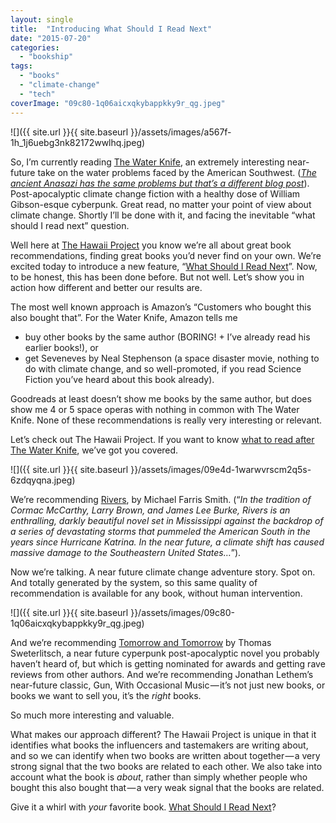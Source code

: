 ```yaml
---
layout: single
title:  "Introducing What Should I Read Next"
date: "2015-07-20"
categories: 
  - "bookship"
tags: 
  - "books"
  - "climate-change"
  - "tech"
coverImage: "09c80-1q06aicxqkybappkky9r_qg.jpeg"
---
```


![]({{ site.url }}{{ site.baseurl }}/assets/images/a567f-1h_1j6uebg3nk82172wwlhq.jpeg)

So, I’m currently reading [The Water Knife](http://www.thehawaiiproject.com/book/The-Water-Knife--by--Paolo-Bacigalupi--46654), an extremely interesting near-future take on the water problems faced by the American Southwest. ([_The ancient Anasazi has the same problems but that’s a different blog post_](http://www.viking2917.com/its-right-under-your-nose/)). Post-apocalyptic climate change fiction with a healthy dose of William Gibson-esque cyberpunk. Great read, no matter your point of view about climate change. Shortly I’ll be done with it, and facing the inevitable “what should I read next” question.

Well here at [The Hawaii Project](http://www.thehawaiiproject.com) you know we’re all about great book recommendations, finding great books you’d never find on your own. We’re excited today to introduce a new feature, “[What Should I Read Next](http://www.thehawaiiproject.com/what-should-I-read-next)”. Now, to be honest, this has been done before. But not well. Let’s show you in action how different and better our results are.

The most well known approach is Amazon’s “Customers who bought this also bought that”. For the Water Knife, Amazon tells me

- buy other books by the same author (BORING! + I’ve already read his earlier books!), or
- get Seveneves by Neal Stephenson (a space disaster movie, nothing to do with climate change, and so well-promoted, if you read Science Fiction you’ve heard about this book already).

Goodreads at least doesn’t show me books by the same author, but does show me 4 or 5 space operas with nothing in common with The Water Knife. None of these recommendations is really very interesting or relevant.

Let’s check out The Hawaii Project. If you want to know [what to read after The Water Knife](http://www.thehawaiiproject.com/what-should-I-read-next-after--The-Water-Knife--46654), we’ve got you covered.

![]({{ site.url }}{{ site.baseurl }}/assets/images/09e4d-1warwvrscm2q5s-6zdqyqna.jpeg)

We’re recommending [Rivers](http://www.thehawaiiproject.com/book/Rivers-A-Novel--by--Michael-Farris-Smith--42593), by Michael Farris Smith. (“_In the tradition of Cormac McCarthy, Larry Brown, and James Lee Burke, Rivers is an enthralling, darkly beautiful novel set in Mississippi against the backdrop of a series of devastating storms that pummeled the American South in the years since Hurricane Katrina. In the near future, a climate shift has caused massive damage to the Southeastern United States…_”).

Now we’re talking. A near future climate change adventure story. Spot on. And totally generated by the system, so this same quality of recommendation is available for any book, without human intervention.

![]({{ site.url }}{{ site.baseurl }}/assets/images/09c80-1q06aicxqkybappkky9r_qg.jpeg)

And we’re recommending [Tomorrow and Tomorrow](http://www.thehawaiiproject.com/book/Tomorrow-and-Tomorrow--by--Thomas-Sweterlitsch--59897) by Thomas Sweterlitsch, a near future cyperpunk post-apocalyptic novel you probably haven’t heard of, but which is getting nominated for awards and getting rave reviews from other authors. And we’re recommending Jonathan Lethem’s near-future classic, Gun, With Occasional Music — it’s not just new books, or books we want to sell you, it’s the _right_ books.

So much more interesting and valuable.

What makes our approach different? The Hawaii Project is unique in that it identifies what books the influencers and tastemakers are writing about, and so we can identify when two books are written about together — a very strong signal that the two books are related to each other. We also take into account what the book is _about_, rather than simply whether people who bought this also bought that — a very weak signal that the books are related.

Give it a whirl with _your_ favorite book. [What Should I Read Next](http://www.thehawaiiproject.com/what-should-I-read-next)?
